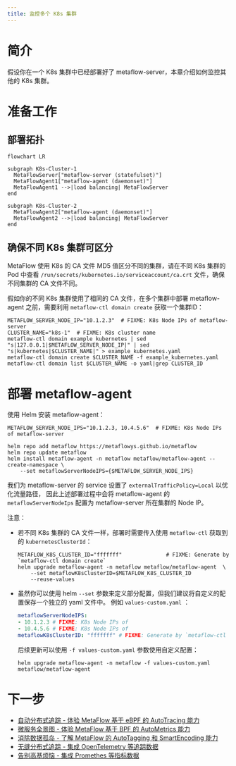 ```yaml
---
title: 监控多个 K8s 集群
---
```


# 简介

假设你在一个 K8s 集群中已经部署好了 metaflow-server，本章介绍如何监控其他的 K8s 集群。

# 准备工作

## 部署拓扑

```mermaid
flowchart LR

subgraph K8s-Cluster-1
  MetaFlowServer["metaflow-server (statefulset)"]
  MetaFlowAgent1["metaflow-agent (daemonset)"]
  MetaFlowAgent1 -->|load balancing| MetaFlowServer
end

subgraph K8s-Cluster-2
  MetaFlowAgent2["metaflow-agent (daemonset)"]
  MetaFlowAgent2 -->|load balancing| MetaFlowServer
end
```

## 确保不同 K8s 集群可区分

MetaFlow 使用 K8s 的 CA 文件 MD5 值区分不同的集群，请在不同 K8s 集群的 Pod 中查看 `/run/secrets/kubernetes.io/serviceaccount/ca.crt` 文件，确保不同集群的 CA 文件不同。

假如你的不同 K8s 集群使用了相同的 CA 文件，在多个集群中部署 metaflow-agent 之前，需要利用 `metaflow-ctl domain create` 获取一个集群ID：
```console
METAFLOW_SERVER_NODE_IP="10.1.2.3"  # FIXME: K8s Node IPs of metaflow-server
CLUSTER_NAME="k8s-1"  # FIXME: K8s cluster name
metaflow-ctl domain example kubernetes | sed "s|127.0.0.1|$METAFLOW_SERVER_NODE_IP|" | sed "s|kubernetes|$CLUSTER_NAME|" > example_kubernetes.yaml
metaflow-ctl domain create $CLUSTER_NAME -f example_kubernetes.yaml
metaflow-ctl domain list $CLUSTER_NAME -o yaml|grep CLUSTER_ID
```

# 部署 metaflow-agent

使用 Helm 安装 metaflow-agent：
```console
METAFLOW_SERVER_NODE_IPS="10.1.2.3, 10.4.5.6"  # FIXME: K8s Node IPs of metaflow-server

helm repo add metaflow https://metaflowys.github.io/metaflow
helm repo update metaflow
helm install metaflow-agent -n metaflow metaflow/metaflow-agent --create-namespace \
    --set metaflowServerNodeIPS={$METAFLOW_SERVER_NODE_IPS}
```

我们为 metaflow-server 的 service 设置了 `externalTrafficPolicy=Local` 以优化流量路径，
因此上述部署过程中会将 metaflow-agent 的 `metaflowServerNodeIps` 配置为 metaflow-server 所在集群的 Node IP。

注意：
- 若不同 K8s 集群的 CA 文件一样，部署时需要传入使用 `metaflow-ctl` 获取到的 `kubernetesClusterId`：
  ```console
  METAFLOW_K8S_CLUSTER_ID="fffffff"              # FIXME: Generate by `metaflow-ctl domain create`
  helm upgrade metaflow-agent -n metaflow metaflow/metaflow-agent  \
      --set metaflowK8sClusterID=$METAFLOW_K8S_CLUSTER_ID
      --reuse-values
  ```
- 虽然你可以使用 helm `--set` 参数来定义部分配置，但我们建议将自定义的配置保存一个独立的 yaml 文件中。
  例如 `values-custom.yaml` ：
  ```yaml
  metaflowServerNodeIPS:
  - 10.1.2.3 # FIXME: K8s Node IPs of 
  - 10.4.5.6 # FIXME: K8s Node IPs of 
  metaflowK8sClusterID: "fffffff" # FIXME: Generate by `metaflow-ctl 
  ```
  后续更新可以使用 `-f values-custom.yaml` 参数使用自定义配置：
  ```console
  helm upgrade metaflow-agent -n metaflow -f values-custom.yaml metaflow/metaflow-agent
  ```

# 下一步

- [自动分布式追踪 - 体验 MetaFlow 基于 eBPF 的 AutoTracing 能力](../auto-tracing/overview/)
- [微服务全景图 - 体验 MetaFlow 基于 BPF 的 AutoMetrics 能力](../auto-metrics/overview/)
- [消除数据孤岛 - 了解 MetaFlow 的 AutoTagging 和 SmartEncoding 能力](../auto-tagging/elimilate-data-silos/)
- [无缝分布式追踪 - 集成 OpenTelemetry 等追踪数据](../agent-integration/tracing/overview/)
- [告别高基烦恼 - 集成 Promethes 等指标数据](../agent-integration/metrics/overview/)
